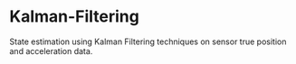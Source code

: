 # Kalman-Filtering
State estimation using Kalman Filtering techniques on sensor true position and acceleration data.
